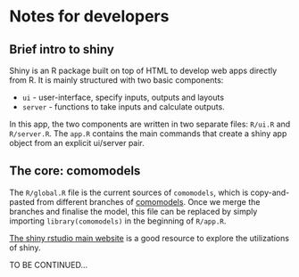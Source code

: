 # Notes for developers

## Brief intro to shiny
Shiny is an R package built on top of HTML to develop web apps directly from R. It is mainly structured with two basic components: 
* `ui` - user-interface, specify inputs, outputs and layouts
* `server` - functions to take inputs and calculate outputs.

In this app, the two components are written in two separate files: `R/ui.R` and `R/server.R`. The `app.R` contains the main commands that create a shiny app object from an explicit ui/server pair.

## The core: comomodels
The `R/global.R` file is the current sources of `comomodels`, which is copy-and-pasted from different branches of [comomodels](https://github.com/Como-DTC-Collaboration/como-models). Once we merge the branches and finalise the model, this file can be replaced by simply importing `library(comomodels)` in the beginning of `R/app.R`.

[The shiny rstudio main website](https://shiny.rstudio.com/) is a good resource to explore the utilizations of shiny.

TO BE CONTINUED...
